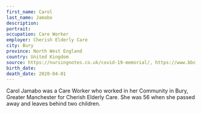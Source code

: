 ```yaml
---
first_name: Carol
last_name: Jamabo
description: 
portrait: 
occupation: Care Worker
employer: Cherish Elderly Care
city: Bury
province: North West England
country: United Kingdom
source: https://nursingnotes.co.uk/covid-19-memorial/, https://www.bbc.com/news/uk-england-manchester-52184812, https://www.theguardian.com/society/2020/apr/06/residential-homes-desperate-for-ppe-as-two-care-workers-die
birth_date: 
death_date: 2020-04-01
---
```


Carol Jamabo was a Care Worker who worked in her Community in Bury, Greater Manchester for Cherish Elderly Care. She was 56 when she passed away and leaves behind two children.